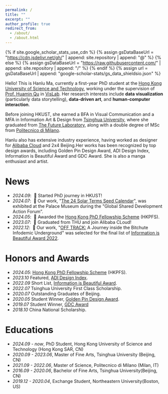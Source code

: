 ```yaml
---
permalink: /
title: ""
excerpt: ""
author_profile: true
redirect_from: 
  - /about/
  - /about.html
---
```


{% if site.google_scholar_stats_use_cdn %}
{% assign gsDataBaseUrl = "https://cdn.jsdelivr.net/gh/" | append: site.repository | append: "@" %}
{% else %}
{% assign gsDataBaseUrl = "https://raw.githubusercontent.com/" | append: site.repository | append: "/" %}
{% endif %}
{% assign url = gsDataBaseUrl | append: "google-scholar-stats/gs_data_shieldsio.json" %}

<span class='anchor' id='about-me'></span>

Hello! This is Hanlu Ma, currently a first-year PhD student at the [Hong Kong University of Science and Technology](https://hkust.edu.hk/zh-hant), working under the supervision of [Prof. Huamin Qu](http://huamin.org/) in [VisLab](http://vis.cse.ust.hk/index.html). Her research interests include **data visualization** (particularly data storytelling), **data-driven art**, and **human-computer interaction**. 

Before joining HKUST, she earned a BFA in Visual Communication and a MFA in Information Art & Design from [Tsinghua University](https://www.tsinghua.edu.cn/), where she graduated from [The Future Laboratory](https://thfl.tsinghua.edu.cn/en/), along with a double degree of MSc from [Politecnico di Milano](https://www.polimi.it/).

Hanlu also has extensive industry experience, having worked as designer for [Alibaba Cloud](https://www.alibabacloud.com/en?_p_lc=1) and 2x4 Beijing.Her works has been recognized by top design awards, including Golden Pin Design Award, ADI Design Index, Information is Beautiful Award and GDC Award. She is also a manga enthusiast and artist.


# News
- *2024.09*: &nbsp;🎉 Started PhD journey in HKUST!
- *2024.07*: &nbsp;🌱 Our work, "[The 24 Solar Terms Seed Calendar](https://www.behance.net/gallery/98618717/The-SEEDTOPIA-24-Solar-Terms-Seeds-Calendar)", was exhibited at the Palace Museum during the "Global Shared Development Action Forum”.
- *2024.05*: &nbsp;🎉 Awarded the [Hong Kong PhD Fellowship Scheme](https://cerg1.ugc.edu.hk/hkpfs/index.html) (HKPFS).
- *2023.07*: &nbsp;🎉 Graduated from THU and join Alibaba CLoud!
- *2022.12*: &nbsp;👾 Our work, "[OFF TRACK:](https://group02-dd17.github.io/offtrack/) A Journey inside the Bitchute Infodemic Underground" was selected for the final list of [Information is Beautiful Award 2022](https://www.informationisbeautifulawards.com/showcase/5403-off-track-a-journey-inside-the-bitchute-infodemic-underground). 

<!--# Publications 

<div class='paper-box'><div class='paper-box-image'><div><div class="badge">CVPR 2016</div><img src='images/500x300.png' alt="sym" width="100%"></div></div>
<div class='paper-box-text' markdown="1">

[Deep Residual Learning for Image Recognition](https://openaccess.thecvf.com/content_cvpr_2016/papers/He_Deep_Residual_Learning_CVPR_2016_paper.pdf)

**Kaiming He**, Xiangyu Zhang, Shaoqing Ren, Jian Sun

[**Project**](https://scholar.google.com/citations?view_op=view_citation&hl=zh-CN&user=DhtAFkwAAAAJ&citation_for_view=DhtAFkwAAAAJ:ALROH1vI_8AC) <strong><span class='show_paper_citations' data='DhtAFkwAAAAJ:ALROH1vI_8AC'></span></strong>
- Lorem ipsum dolor sit amet, consectetur adipiscing elit. Vivamus ornare aliquet ipsum, ac tempus justo dapibus sit amet. 
</div>
</div>

- [Lorem ipsum dolor sit amet, consectetur adipiscing elit. Vivamus ornare aliquet ipsum, ac tempus justo dapibus sit amet](https://github.com), A, B, C, **CVPR 2020**
-->

# Honors and Awards
- *2024.05*: [Hong Kong PhD Fellowship Scheme](https://cerg1.ugc.edu.hk/hkpfs/index.html) (HKPFS).
- *2023.10* Featured, [ADI Design Index](https://www.adi-design.org/adi-design-index.html). 
- *2022.09* Short List, [Information is Beautiful Award](https://www.informationisbeautifulawards.com/).
- *2022.07* Tsinghua University First Class Scholarship.
- *2020.07* Outstanding Graduates of Beijing.
- *2020.05* Student Winner, [Golden Pin Design Award](https://goldenpin.org.tw/en).
- *2019.07* Student Winner, [GDC Award](https://gdc.sgda.cc/homepage?lang=en)
- *2018.10* China National Scholarship.


# Educations
- *2024.09 - now*, PhD Student, Hong Kong University of Science and Technology (Hong Kong SAR, CN)
- *2020.09 - 2023.06*, Master of Fine Arts, Tsinghua University (Beijing, CN)
- *2021.09 - 2022.06*, Master of Science, Politecnico di Milano (Milan, IT)
- *2016.09 - 2020.06*, Bachelor of Fine Arts, Tsinghua University(Beijing, CN)
- *2019.12 - 2020.04*, Exchange Student, Northeastern University(Boston, US)
